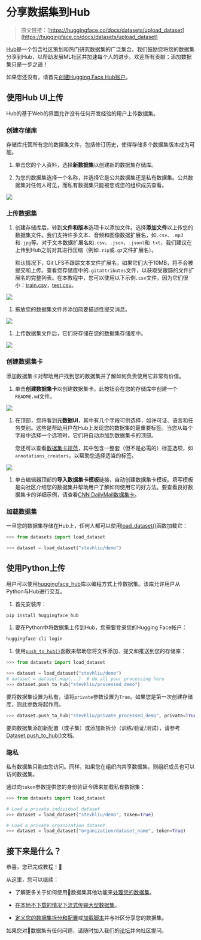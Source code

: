 # 分享数据集到Hub

> 原文链接：[https://huggingface.co/docs/datasets/upload_dataset](https://huggingface.co/docs/datasets/upload_dataset)

[Hub](https://huggingface.co/datasets)是一个包含社区策划和热门研究数据集的广泛集合。我们鼓励您将您的数据集分享到Hub，以帮助发展ML社区并加速每个人的进步。欢迎所有贡献；添加数据集只是一步之遥！

如果您还没有，请首先[创建Hugging Face Hub账户](https://huggingface.co/join)。

## 使用Hub UI上传

Hub的基于Web的界面允许没有任何开发经验的用户上传数据集。

### 创建存储库

存储库托管所有您的数据集文件，包括修订历史，使得存储多个数据集版本成为可能。

1.  单击您的个人资料，选择**新数据集**以创建新的数据集存储库。

1.  为您的数据集选择一个名称，并选择它是公共数据集还是私有数据集。公共数据集对任何人可见，而私有数据集只能被您或您的组织成员查看。

![](../Images/9655a2c631281e18034acb38cfbea5ef.png)

### 上传数据集

1.  创建存储库后，转到**文件和版本**选项卡以添加文件。选择**添加文件**以上传您的数据集文件。我们支持许多文本、音频和图像数据扩展名，如`.csv`、`.mp3`和`.jpg`等。对于文本数据扩展名如`.csv`、`.json`、`.jsonl`和`.txt`，我们建议在上传到Hub之前对其进行压缩（例如`.zip`或`.gz`文件扩展名）。

    默认情况下，Git LFS不跟踪文本文件扩展名，如果它们大于10MB，将不会被提交和上传。查看您存储库中的`.gitattributes`文件，以获取受跟踪的文件扩展名的完整列表。在本教程中，您可以使用以下示例`.csv`文件，因为它们很小：[train.csv](https://huggingface.co/datasets/stevhliu/demo/raw/main/train.csv)，[test.csv](https://huggingface.co/datasets/stevhliu/demo/raw/main/test.csv)。

![](../Images/fc493c6b6758193361a26aea379f2025.png)

1.  拖放您的数据集文件并添加简要描述性提交消息。

![](../Images/e572cb26342ae7e27eba014eecc89ad4.png)

1.  上传数据集文件后，它们将存储在您的数据集存储库中。

![](../Images/45b3829b0d37be64d6e8ca09fa87e1e1.png)

### 创建数据集卡

添加数据集卡对帮助用户找到您的数据集并了解如何负责使用它非常有价值。

1.  单击**创建数据集卡**以创建数据集卡。此按钮会在您的存储库中创建一个`README.md`文件。

![](../Images/c9a7532504a3ead3b2ab797a9dc4b0fe.png)

1.  在顶部，您将看到**元数据UI**，其中有几个字段可供选择，如许可证、语言和任务类别。这些是帮助用户在Hub上发现您的数据集的最重要标签。当您从每个字段中选择一个选项时，它们将自动添加到数据集卡的顶部。

    您还可以查看[数据集卡规范](https://github.com/huggingface/hub-docs/blob/main/datasetcard.md?plain=1)，其中包含一整套（但不是必需的）标签选项，如`annotations_creators`，以帮助您选择适当的标签。

![](../Images/ac18864100adeff9f11fc582aad0bf85.png)

1.  单击编辑器顶部的**导入数据集卡模板**链接，自动创建数据集卡模板。填写模板是向社区介绍您的数据集并帮助用户了解如何使用它的好方法。要查看良好数据集卡的详细示例，请查看[CNN DailyMail数据集卡](https://huggingface.co/datasets/cnn_dailymail)。

### 加载数据集

一旦您的数据集存储在Hub上，任何人都可以使用[load_dataset()](/docs/datasets/v2.17.0/en/package_reference/loading_methods#datasets.load_dataset)函数加载它：

```py
>>> from datasets import load_dataset

>>> dataset = load_dataset("stevhliu/demo")
```

## 使用Python上传

用户可以使用[huggingface_hub](https://huggingface.co/docs/huggingface_hub/index)库以编程方式上传数据集。该库允许用户从Python与Hub进行交互。

1.  首先安装库：

```py
pip install huggingface_hub
```

1.  要在Python中将数据集上传到Hub，您需要登录您的Hugging Face帐户：

```py
huggingface-cli login
```

1.  使用[`push_to_hub()`](https://huggingface.co/docs/datasets/main/en/package_reference/main_classes#datasets.DatasetDict.push_to_hub)函数来帮助您将文件添加、提交和推送到您的存储库：

```py
>>> from datasets import load_dataset

>>> dataset = load_dataset("stevhliu/demo")
# dataset = dataset.map(...)  # do all your processing here
>>> dataset.push_to_hub("stevhliu/processed_demo")
```

要将数据集设置为私有，请将`private`参数设置为`True`。如果您是第一次创建存储库，则此参数将起作用。

```py
>>> dataset.push_to_hub("stevhliu/private_processed_demo", private=True)
```

要向数据集添加新配置（或子集）或添加新拆分（训练/验证/测试），请参考[Dataset.push_to_hub()](/docs/datasets/v2.17.0/en/package_reference/main_classes#datasets.Dataset.push_to_hub)文档。

### 隐私

私有数据集只能由您访问。同样，如果您在组织内共享数据集，则组织成员也可以访问数据集。

通过向`token`参数提供您的身份验证令牌来加载私有数据集：

```py
>>> from datasets import load_dataset

# Load a private individual dataset
>>> dataset = load_dataset("stevhliu/demo", token=True)

# Load a private organization dataset
>>> dataset = load_dataset("organization/dataset_name", token=True)
```

## 接下来是什么？

恭喜，您已完成教程！🥳

从这里，您可以继续：

+   了解更多关于如何使用🤗数据集其他功能来[处理您的数据集](process)。

+   [在本地不下载的情况下流式传输大型数据集](stream)。

+   [定义您的数据集拆分和配置](repository_structure)或[加载脚本](dataset_script)并与社区分享您的数据集。

如果您对🤗数据集有任何问题，请随时加入我们的[论坛](https://discuss.huggingface.co/c/datasets/10)并向社区提问。
